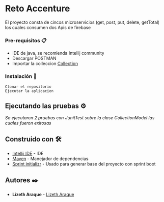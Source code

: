 # Reto Accenture

El proyecto consta de cincos microservicios (get, post, put, delete, getTotal) los cuales consumen dos Apis de firebase


### Pre-requisitos 📋


* IDE de java, se recomienda Intellij community 
* Descargar POSTMAN 
* Importar la colleccion [Collection](https://drive.google.com/drive/folders/1kijP9f6EHUZXZ_2eHSxwZdjBiAr0oojb?usp=sharing)


### Instalación 🔧

```
Clonar el repositorio
Ejecutar la aplicacion
```

## Ejecutando las pruebas ⚙️

_Se ejecutaron 2 pruebas con JunitTest sobre la clase CollectionModel las cuales fueron exitosas_


## Construido con 🛠️


* [Intellij IDE](https://www.jetbrains.com/es-es/idea/download/#section=windows) - IDE
* [Maven](https://maven.apache.org/) - Manejador de dependencias
* [Sprint initializr](https://start.spring.io/) - Usado para generar base del proyecto con sprint boot



## Autores ✒️

* **Lizeth Araque** -  [Lizeth Araque](https://github.com/lizethAraque)


